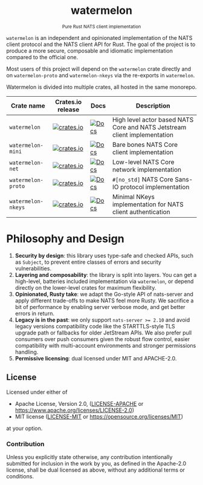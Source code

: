 <h1 align="center">watermelon</h1>
<div align="center">
    <small>
        Pure Rust NATS client implementation
    </small>
</div>

`watermelon` is an independent and opinionated implementation of the NATS
client protocol and the NATS client API for Rust. The goal of the project
is to produce a more secure, composable and idiomatic implementation compared
to the official one.

Most users of this project will depend on the `watermelon` crate directly and on
`watermelon-proto` and `watermelon-nkeys` via the re-exports in `watermelon`.

Watermelon is divided into multiple crates, all hosted in the same monorepo.

| Crate name         | Crates.io release                                                                                               | Docs                                                                                    | Description                                                               |
| ------------------ | --------------------------------------------------------------------------------------------------------------- | --------------------------------------------------------------------------------------- | ------------------------------------------------------------------------- |
| `watermelon`       | [![crates.io](https://img.shields.io/crates/v/watermelon.svg)](https://crates.io/crates/watermelon)             | [![Docs](https://docs.rs/watermelon/badge.svg)](https://docs.rs/watermelon)             | High level actor based NATS Core and NATS Jetstream client implementation |
| `watermelon-mini`  | [![crates.io](https://img.shields.io/crates/v/watermelon-mini.svg)](https://crates.io/crates/watermelon-mini)   | [![Docs](https://docs.rs/watermelon-mini/badge.svg)](https://docs.rs/watermelon-mini)   | Bare bones NATS Core client implementation                                |
| `watermelon-net`   | [![crates.io](https://img.shields.io/crates/v/watermelon-net.svg)](https://crates.io/crates/watermelon-net)     | [![Docs](https://docs.rs/watermelon-net/badge.svg)](https://docs.rs/watermelon-net)     | Low-level NATS Core network implementation                                |
| `watermelon-proto` | [![crates.io](https://img.shields.io/crates/v/watermelon-proto.svg)](https://crates.io/crates/watermelon-proto) | [![Docs](https://docs.rs/watermelon-proto/badge.svg)](https://docs.rs/watermelon-proto) | `#[no_std]` NATS Core Sans-IO protocol implementation                     |
| `watermelon-nkeys` | [![crates.io](https://img.shields.io/crates/v/watermelon-nkeys.svg)](https://crates.io/crates/watermelon-nkeys) | [![Docs](https://docs.rs/watermelon-nkeys/badge.svg)](https://docs.rs/watermelon-nkeys) | Minimal NKeys implementation for NATS client authentication               |

# Philosophy and Design

1. **Security by design**: this library uses type-safe and checked APIs, such as `Subject`, to prevent entire classes of errors and security vulnerabilities.
2. **Layering and composability**: the library is split into layers. You can get a high-level, batteries included implementation via `watermelon`, or depend directly on the lower-level crates for maximum flexibility.
3. **Opinionated, Rusty take**: we adapt the Go-style API of nats-server and apply different trade-offs to make NATS feel more Rusty. We sacrifice a bit of performance by enabling server verbose mode, and get better errors in return.
4. **Legacy is in the past**: we only support `nats-server >= 2.10` and avoid legacy versions compatibility code like the STARTTLS-style TLS upgrade path or fallbacks for older JetStream APIs. We also prefer pull consumers over push consumers given the robust flow control, easier compatibility with multi-account environments and stronger permissions handling.
5. **Permissive licensing**: dual licensed under MIT and APACHE-2.0.

## License

Licensed under either of

- Apache License, Version 2.0, ([LICENSE-APACHE](LICENSE-APACHE) or <https://www.apache.org/licenses/LICENSE-2.0>)
- MIT license ([LICENSE-MIT](LICENSE-MIT) or <https://opensource.org/licenses/MIT>)

at your option.

### Contribution

Unless you explicitly state otherwise, any contribution intentionally submitted for inclusion in the work by you, as defined in the Apache-2.0 license, shall be dual licensed as above, without any additional terms or conditions.
